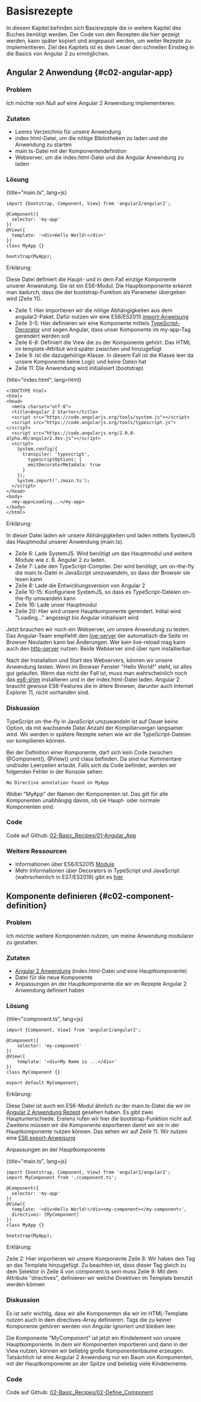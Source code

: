 # Basisrezepte

In diesem Kapitel befinden sich Basisrezepte die in weitere Kapitel des Buches benötigt werden. Der Code von den Rezepten die hier gezeigt werden, kann später kopiert und angepasst werden, um weiter Rezepte zu implementieren. Ziel des Kapitels ist es dem Leser den schnellen Einstieg in die Basics von Angular 2 zu ermöglichen.

## Angular 2 Anwendung {#c02-angular-app}

### Problem

Ich möchte von Null auf eine Angular 2 Anwendung implementieren.

### Zutaten
* Leeres Verzeichnis für unsere Anwendung
* index.html-Datei, um die nötige Bibliotheken zu laden und die Anwendung zu starten
* main.ts-Datei mit der Komponentendefinition
* Webserver, um die index.html-Datei und die Angular Anwendung zu laden

### Lösung

{title="main.ts", lang=js}
```
import {bootstrap, Component, View} from 'angular2/angular2';

@Component({
  selector: 'my-app'
})
@View({
  template: '<div>Hello World!</div>'
})
class MyApp {}

bootstrap(MyApp);
```

Erklärung:

Diese Datei definiert die Haupt- und in dem Fall einzige Komponente unserer Anwendung. Sie ist ein ES6-Modul.
Die Hauptkomponente erkennt man dadurch, dass die der bootstrap-Funktion als Parameter übergeben wird (Zeile 11).

* Zeile 1: Hier importieren wir die nötige Abhängigkeiten aus dem angular2-Paket. Dafür nutzen wir eine ES6/ES2015 [import-Anweisung](https://developer.mozilla.org/en-US/docs/Web/JavaScript/Reference/Statements/import)
* Zeile 3-5: Hier definieren wir eine Komponente mittels [TypeScript-Decorator](#gl-decorator) und sagen Angular, dass unser Komponente im my-app-Tag gerendert werden soll
* Zeile 6-8: Definiert die View die zu der Komponente gehört. Das HTML im template-Attribut wird später zwischen <my-tag> und </my-tag> hinzugefügt
* Zeile 9: Ist die dazugehörige Klasse. In diesem Fall ist die Klasse leer da unsere Komponente keine Logic und keine Daten hat
* Zeile 11: Die Anwendung wird initialisiert (bootstrap)

{title="index.html", lang=html}
```
<!DOCTYPE html>
<html>
<head>
  <meta charset="utf-8">
  <title>Angular 2 Starter</title>
  <script src="https://code.angularjs.org/tools/system.js"></script>
  <script src="https://code.angularjs.org/tools/typescript.js"></script>
  <script src="https://code.angularjs.org/2.0.0-alpha.46/angular2.dev.js"></script>
  <script>
    System.config({
      transpiler: 'typescript',
        typescriptOptions: {
        emitDecoratorMetadata: true
      }
    });
    System.import('./main.ts');
  </script>
</head>
<body>
  <my-app>Loading...</my-app>
</body>
</html>
```

Erklärung:

In dieser Datei laden wir unsere Abhängigkeiten und laden mittels SystemJS das Hauptmodul unserer Anwendung (main.ts).

* Zeile 6: Lade SystemJS. Wird benötigt um das Hauptmodul und weitere Module wie z. B. Angular 2 zu laden.
* Zeile 7: Lade den TypeScript-Compiler. Der wird benötigt, um on-the-fly die main.ts-Datei in JavaScript umzuwandeln, so dass der Browser sie lesen kann
* Zeile 8: Lade die Entwicklungsversion von Angular 2
* Zeile 10-15: Konfiguriere SystemJS, so dass es TypeScript-Dateien on-the-fly umwandeln kann
* Zeile 16: Lade unser Hauptmodul
* Zeile 20: Hier wird unsere Hauptkomponente gerendert. Initial wird "Loading..." angezeigt bis Angular initialisiert wird

Jetzt brauchen wir noch ein Webserver, um unsere Anwendung zu testen. Das Angular-Team empfiehlt den [live-server](https://www.npmjs.com/package/live-server) der automatisch die Seite im Browser Neuladen kann bei Änderungen. Wer kein live-reload mag kann auch den [http-server](https://www.npmjs.com/package/http-server) nutzen. Beide Webserver sind über npm installierbar.

Nach der Installation und Start des Webservers, können wir unsere Anwendung testen. Wenn im Browser Fenster "Hello World!" steht, ist alles gut gelaufen. Wenn das nicht der Fall ist, muss man wahrscheinlich noch das [es6-shim](https://www.npmjs.com/package/es6-shim) installieren und in der index.html-Datei laden. Angular 2 braucht gewisse ES6-Features die in ältere Browser, darunter auch Internet Explorer 11, nicht vorhanden sind.

### Diskussion

TypeScript on-the-fly in JavaScript umzuwandeln ist auf Dauer keine Option, da mit wachsende Datei Anzahl der Kompiliervorgan langsamer wird. Wir werden in spätere Rezepte sehen wie wir die TypeScript-Dateien vor kompilieren können.

Bei der Definition einer Komponente, darf sich kein Code zwischen @Component(), @View() und class befinden. Da sind nur Kommentare und/oder Leerzeilen erlaubt. Falls sich da Code befindet, werden wir folgenden Fehler in der Konsole sehen:

```text
No Directive annotation found on MyApp
```

Wobei "MyApp" der Namen der Komponenten ist. Das gilt für alle Komponenten unabhängig davon, ob sie Haupt- oder normale Komponenten sind.

### Code

Code auf Github: [02-Basic\_Recipes/01-Angular\_App](https://github.com/jsperts/angular2_kochbuch_code/tree/master/02-Basic_Recipes/01-Angular_App)

### Weitere Ressourcen

* Informationen über ES6/ES2015 [Module](http://exploringjs.com/es6/ch_modules.html)
* Mehr Informationen über Decorators in TypeScript und JavaScript (wahrscheinlich in ES7/ES2016) gibt es [hier](https://github.com/wycats/javascript-decorators)

## Komponente definieren {#c02-component-definition}

### Problem

Ich möchte weitere Komponenten nutzen, um meine Anwendung modularer zu gestalten.

### Zutaten
* [Angular 2 Anwendung](#c02-angular-app) (index.html-Datei und eine Hauptkomponente)
* Datei für die neue Komponente
* Anpassungen an der Hauptkomponente die wir im Rezepte Angular 2 Anwendung definiert haben

### Lösung

{title="component.ts", lang=js}
```
import {Component, View} from 'angular2/angular2';

@Component({
    selector: 'my-component'
})
@View({
    template: '<div>My Name is ...</div>'
})
class MyComponent {}

export default MyComponent;
```

Erklärung:

Diese Datei ist auch ein ES6-Modul ähnlich zu der main.ts-Datei die wir im [Angular 2 Anwendung Rezept](#c02-angular-app) gesehen haben.
Es gibt zwei Hauptunterschiede. Erstens rufen wir hier die bootstrap-Funktion nicht auf.
Zweitens müssen wir die Komponente exportieren damit wir sie in der Hauptkomponente nutzen können. Das sehen wir auf Zeile 11. Wir nutzen eine [ES6 export-Anweisung](https://developer.mozilla.org/en-US/docs/Web/JavaScript/Reference/Statements/export)

Anpassungen an der Hauptkomponente

{title="main.ts", lang=js}
```
import {bootstrap, Component, View} from 'angular2/angular2';
import MyComponent from './component.ts';

@Component({
  selector: 'my-app'
})
@View({
  template: '<div>Hello World!</div><my-component></my-component>',
  directives: [MyComponent]
})
class MyApp {}

bootstrap(MyApp);
```

Erklärung:

Zeile 2: Hier importieren wir unsere Komponente
Zeile 8: Wir haben den Tag <my-component></my-component> an das Template hinzugefügt. Zu beachten ist, dass dieser Tag gleich zu dem Selektor in Zeile 4 von component.ts sein muss
Zeile 9: Mit dem Attribute "directives", definieren wir welche Direktiven im Template benutzt werden können

### Diskussion

Es ist sehr wichtig, dass wir alle Komponenten die wir im HTML-Template nutzen auch in dem directives-Array definieren. Tags die zu keiner Komponente gehören werden von Angular ignoriert und bleiben leer.

Die Komponente "MyComponent" ist jetzt ein Kindelement von unsere Hauptkomponente. In dem wir Komponenten importieren und dann in der View nutzen, können wir beliebig große Komponentenbäume erzeugen. Tatsächlich ist eine Angular 2 Anwendung nur ein Baum von Komponenten, mit der Hauptkomponente an der Spitze und beliebig viele Kindelemente.

### Code

Code auf Github: [02-Basic\_Recipes/02-Define\_Component](https://github.com/jsperts/angular2_kochbuch_code/tree/master/02-Basic_Recipes/02-Define_Component)

